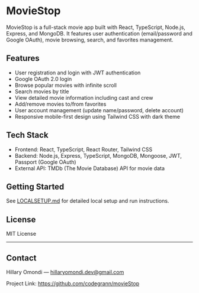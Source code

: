 # MovieStop

MovieStop is a full-stack movie app built with React, TypeScript, Node.js, Express, and MongoDB. It features user authentication (email/password and Google OAuth), movie browsing, search, and favorites management.

## Features
- User registration and login with JWT authentication
- Google OAuth 2.0 login
- Browse popular movies with infinite scroll
- Search movies by title
- View detailed movie information including cast and crew
- Add/remove movies to/from favorites
- User account management (update name/password, delete account)
- Responsive mobile-first design using Tailwind CSS with dark theme

## Tech Stack
- Frontend: React, TypeScript, React Router, Tailwind CSS
- Backend: Node.js, Express, TypeScript, MongoDB, Mongoose, JWT, Passport (Google OAuth)
- External API: TMDb (The Movie Database) API for movie data



## Getting Started
See [LOCALSETUP.md](./LOCALSETUP.md) for detailed local setup and run instructions.
<!-- 
--- -->



<!-- ## API Routes

### Auth

- `POST /api/auth/register` — Register new user
- `POST /api/auth/login` — Login user
- `GET /api/auth/google` — Google OAuth login
- `GET /api/auth/google/callback` — Google OAuth callback

### Movies (Protected)

- `GET /api/movies/popular` — Get popular movies
- `GET /api/movies/search?query=` — Search movies by query
- `GET /api/movies/:id` — Get movie details by ID

### User (Protected)

- `GET /api/user/favorites` — Get user's favorite movie IDs
- `POST /api/user/favorites/:movieId` — Add movie to favorites
- `DELETE /api/user/favorites/:movieId` — Remove movie from favorites
- `PUT /api/user/account` — Update user account (name/password)
- `DELETE /api/user/account` — Delete user account -->

<!-- --- -->

## License

MIT License

---

## Contact

Hillary Omondi — [hillaryomondi.dev@gmail.com](mailto:hillaryomondi.dev@gmail.com)

Project Link: https://github.com/codegrann/movieStop
